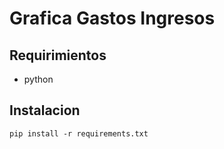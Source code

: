 # Grafica Gastos Ingresos

## Requirimientos
- python

## Instalacion
```
pip install -r requirements.txt
```

